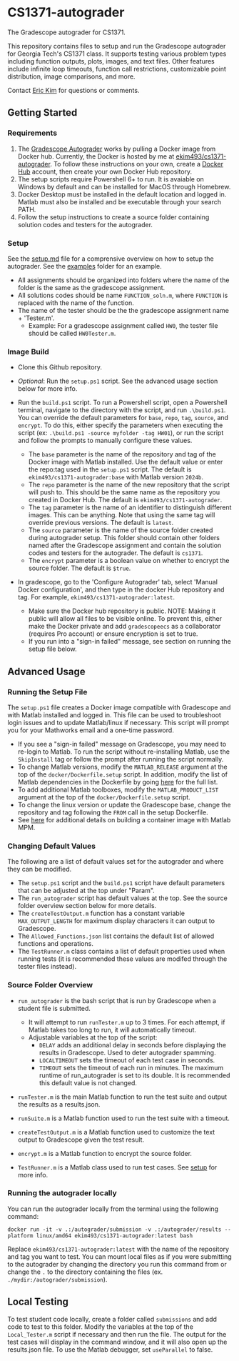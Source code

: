 # CS1371-autograder
The Gradescope autograder for CS1371. 

This repository contains files to setup and run the Gradescope autograder for Georgia Tech's CS1371 class. It supports testing various problem types including function outputs, plots, images, and text files. Other features include infinite loop timeouts, function call restrictions, customizable point distribution, image comparisons, and more.

Contact [Eric Kim](mailto:ekim493@gatech.edu) for questions or comments.
## Getting Started
### Requirements
1. The [Gradescope Autograder](https://gradescope-autograders.readthedocs.io/en/latest/) works by pulling a Docker image from Docker hub. Currently, the Docker is hosted by me at [ekim493/cs1371-autograder](https://hub.docker.com/r/ekim493/cs1371-autograder). To follow these instructions on your own, create a [Docker Hub](https://hub.docker.com) account, then create your own Docker Hub repository.
2. The setup scripts require Powershell 6+ to run. It is avaiable on Windows by default and can be installed for MacOS through Homebrew.
3. Docker Desktop must be installed in the default location and logged in. Matlab must also be installed and be executable through your search PATH.
4. Follow the setup instructions to create a source folder containing solution codes and testers for the autograder.

### Setup
See the [setup.md](setup.md) file for a comprensive overview on how to setup the autograder. See the [examples](examples/) folder for an example.
- All assignments should be organized into folders where the name of the folder is the same as the gradescope assignment.
- All solutions codes should be name `FUNCTION_soln.m`, where `FUNCTION` is replaced with the name of the function.
- The name of the tester should be the the gradescope assignment name + 'Tester.m'.
    - Example: For a gradescope assignment called `HW0`, the tester file should be called `HW0Tester.m`.

### Image Build
- Clone this Github repository.
- *Optional*: Run the `setup.ps1` script. See the advanced usage section below for more info.
- Run the `build.ps1` script. To run a Powershell script, open a Powershell terminal, navigate to the directory with the script, and run `.\build.ps1`. You can override the default parameters for `base`, `repo`, `tag`, `source`, and `encrypt`. To do this, either specify the parameters when executing the script (ex: `.\build.ps1 -source myfolder -tag HW01`), or run the script and follow the prompts to manually configure these values.
    - The `base` parameter is the name of the repository and tag of the Docker image with Matlab installed. Use the default value or enter the repo:tag used in the `setup.ps1` script. The default is `ekim493/cs1371-autograder:base` with Matlab version `2024b`. 
    - The `repo` parameter is the name of the new repository that the script will push to. This should be the same name as the repository you created in Docker Hub. The default is `ekim493/cs1371-autograder`.
    - The `tag` parameter is the name of an identifier to distinguish different images. This can be anything. Note that using the same tag will override previous versions. The default is `latest`.
    - The `source` parameter is the name of the source folder created during autograder setup. This folder should contain other folders named after the Gradescope assignment and contain the solution codes and testers for the autograder. The default is `cs1371`. 
    - The `encrypt` parameter is a boolean value on whether to encrypt the source folder. The default is `$true`.

- In gradescope, go to the 'Configure Autograder' tab, select 'Manual Docker configuration', and then type in the docker Hub repository and tag. For example, `ekim493/cs1371-autograder:latest`.
    - Make sure the Docker hub repository is public. NOTE: Making it public will allow all files to be visible online. To prevent this, either make the Docker private and add `gradescopeecs` as a collaborator (requires Pro account) or ensure encryption is set to true.
    - If you run into a "sign-in failed" message, see section on running the setup file below.

## Advanced Usage
### Running the Setup File
The `setup.ps1` file creates a Docker image compatible with Gradescope and with Matlab installed and logged in. This file can be used to troubleshoot login issues and to update Matlab/linux if necessary. This script will prompt you for your Mathworks email and a one-time password. 
- If you see a "sign-in failed" message on Gradescope, you may need to re-login to Matlab. To run the script without re-installing Matlab, use the `SkipInstall` tag or follow the prompt after running the script normally.
- To change Matlab versions, modify the `MATLAB_RELEASE` argument at the top of the `docker/Dockerfile.setup` script. In addition, modify the list of Matlab dependencies in the Dockerfile by going [here](https://github.com/mathworks-ref-arch/container-images/tree/main/matlab-deps) for the full list.
- To add additional Matlab toolboxes, modify the `MATLAB_PRODUCT_LIST` argument at the top of the `docker/Dockerfile.setup` script.
- To change the linux version or update the Gradescope base, change the repository and tag following the `FROM` call in the setup Dockerfile.
- See [here](https://github.com/mathworks-ref-arch/matlab-dockerfile) for additional details on building a container image with Matlab MPM.

### Changing Default Values
The following are a list of default values set for the autograder and where they can be modified.
- The `setup.ps1` script and the `build.ps1` script have default parameters that can be adjusted at the top under "Param".
- The `run_autograder` script has default values at the top. See the source folder overview section below for more details.
- The `createTestOutput.m` function has a constant variable `MAX_OUTPUT_LENGTH` for maximum display characters it can output to Gradescope.
- The `Allowed_Functions.json` list contains the default list of allowed functions and operations.
- The `TestRunner.m` class contains a list of default properties used when running tests (it is recommended these values are modifed through the tester files instead).

### Source Folder Overview
- `run_autograder` is the bash script that is run by Gradescope when a student file is submitted.
    - It will attempt to run `runTester.m` up to 3 times. For each attempt, if Matlab takes too long to run, it will automatically timeout.
    - Adjustable variables at the top of the script:
        - `DELAY` adds an additional delay in seconds before displaying the results in Gradescope. Used to deter autograder spamming.
        - `LOCALTIMEOUT` sets the timeout of each test case in seconds.
        - `TIMEOUT` sets the timeout of each run in minutes. The maximum runtime of run_autograder is set to its double. It is recommended this default value is not changed.
        
- `runTester.m` is the main Matlab function to run the test suite and output the results as a results.json.
- `runSuite.m` is a Matlab function used to run the test suite with a timeout.
- `createTestOutput.m` is a Matlab function used to customize the text output to Gradescope given the test result.
- `encrypt.m` is a Matlab function to encrypt the source folder.
- `TestRunner.m` is a Matlab class used to run test cases. See [setup](setup.md) for more info.

### Running the autograder locally
You can run the autograder locally from the terminal using the following command: 

`docker run -it -v .:/autograder/submission -v .:/autograder/results --platform linux/amd64 ekim493/cs1371-autograder:latest bash`

Replace `ekim493/cs1371-autograder:latest` with the name of the repository and tag you want to test. You can mount local files as if you were submitting to the autograder by changing the directory you run this command from or change the `.` to the directory containing the files (ex. `./mydir:/autograder/submission`).

## Local Testing
To test student code locally, create a folder called `submissions` and add code to test to this folder. Modify the variables at the top of the `Local_Tester.m` script if necessary and then run the file. The output for the test cases will display in the command window, and it will also open up the results.json file. To use the Matlab debugger, set `useParallel` to false.
